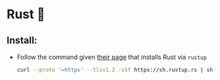 # Rust 🦀

## Install:
- Follow the  command given [their page](https://www.rust-lang.org/tools/install) that installs Rust via  `rustup`
    ```bash
    curl --proto '=https' --tlsv1.2 -sSf https://sh.rustup.rs | sh
    ```
